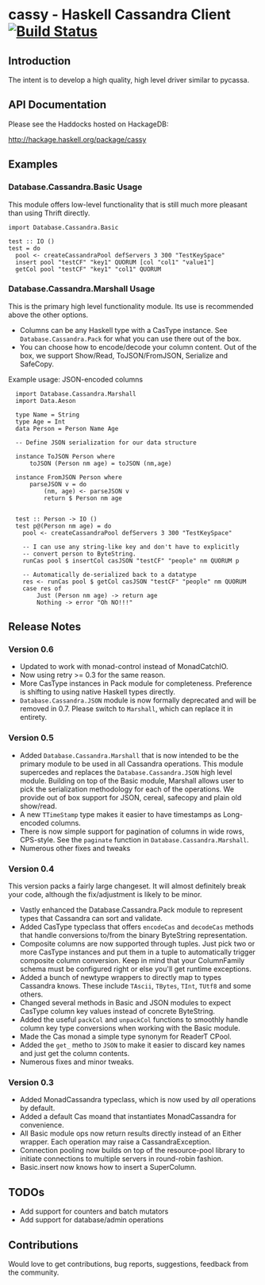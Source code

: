 
# cassy - Haskell Cassandra Client [![Build Status](https://travis-ci.org/Soostone/cassy.svg?branch=master)](https://travis-ci.org/Soostone/cassy)


## Introduction

The intent is to develop a high quality, high level driver similar to
pycassa.

## API Documentation

Please see the Haddocks hosted on HackageDB:

http://hackage.haskell.org/package/cassy


## Examples

### Database.Cassandra.Basic Usage

This module offers low-level functionality that is still much
more pleasant than using Thrift directly.
    
    import Database.Cassandra.Basic

    test :: IO ()
    test = do
      pool <- createCassandraPool defServers 3 300 "TestKeySpace"
      insert pool "testCF" "key1" QUORUM [col "col1" "value1"]
      getCol pool "testCF" "key1" "col1" QUORUM


### Database.Cassandra.Marshall Usage

This is the primary high level functionality module. Its use is
recommended above the other options.

- Columns can be any Haskell type with a CasType instance. See
  `Database.Cassandra.Pack` for what you can use there out of the box.
- You can choose how to encode/decode your column content. Out of the
  box, we support Show/Read, ToJSON/FromJSON, Serialize and SafeCopy.


Example usage: JSON-encoded columns

      import Database.Cassandra.Marshall
      import Data.Aeson

      type Name = String
      type Age = Int
      data Person = Person Name Age

      -- Define JSON serialization for our data structure

      instance ToJSON Person where
          toJSON (Person nm age) = toJSON (nm,age)

      instance FromJSON Person where
          parseJSON v = do
              (nm, age) <- parseJSON v
              return $ Person nm age


      test :: Person -> IO ()
      test p@(Person nm age) = do
        pool <- createCassandraPool defServers 3 300 "TestKeySpace"

        -- I can use any string-like key and don't have to explicitly
        -- convert person to ByteString.
        runCas pool $ insertCol casJSON "testCF" "people" nm QUORUM p

        -- Automatically de-serialized back to a datatype
        res <- runCas pool $ getCol casJSON "testCF" "people" nm QUORUM
        case res of
            Just (Person nm age) -> return age
            Nothing -> error "Oh NO!!!"

## Release Notes


### Version 0.6

* Updated to work with monad-control instead of MonadCatchIO.
* Now using retry >= 0.3 for the same reason.
* More CasType instances in Pack module for completeness. Preference
  is shifting to using native Haskell types directly.
* `Database.Cassandra.JSON` module is now formally deprecated and will
  be removed in 0.7. Please switch to `Marshall`, which can replace it
  in entirety.

### Version 0.5

* Added `Database.Cassandra.Marshall` that is now intended to be the
  primary module to be used in all Cassandra operations. This module
  supercedes and replaces the `Database.Cassandra.JSON` high level
  module. Building on top of the Basic module, Marshall allows user to
  pick the serialization methodology for each of the operations. We
  provide out of box support for JSON, cereal, safecopy and plain old
  show/read.
* A new `TTimeStamp` type makes it easier to have timestamps as
  Long-encoded columns.
* There is now simple support for pagination of columns in wide rows,
  CPS-style. See the `paginate` function in
  `Database.Cassandra.Marshall`.
* Numerous other fixes and tweaks

### Version 0.4

This version packs a fairly large changeset. It will almost definitely
break your code, although the fix/adjustment is likely to be minor.

* Vastly enhanced the Database.Cassandra.Pack module to represent
  types that Cassandra can sort and validate.
* Added CasType typeclass that offers `encodeCas` and `decodeCas`
  methods that handle conversions to/from the binary ByteString
  representation.
* Composite columns are now supported through tuples. Just pick two or
  more CasType instances and put them in a tuple to automatically
  trigger composite column conversion. Keep in mind that your
  ColumnFamily schema must be configured right or else you'll get
  runtime exceptions.
* Added a bunch of newtype wrappers to directly map to types Cassandra
  knows. These include `TAscii`, `TBytes`, `TInt`, `TUtf8` and some
  others.
* Changed several methods in Basic and JSON modules to expect CasType
  column key values instead of concrete ByteString.
* Added the useful `packCol` and `unpackCol` functions to smoothly
  handle column key type conversions when working with the Basic
  module.
* Made the Cas monad a simple type synonym for ReaderT CPool.
* Added the `get_` metho to `JSON` to make it easier to discard key
  names and just get the column contents.
* Numerous fixes and minor tweaks.


### Version 0.3

* Added MonadCassandra typeclass, which is now used by *all*
  operations by default.
* Added a default Cas moand that instantiates MonadCassandra for
  convenience. 
* All Basic module ops now return results directly instead of an
  Either wrapper. Each operation may raise a CassandraException.
* Connection pooling now builds on top of the resource-pool library to
  initiate connections to multiple servers in round-robin fashion.
* Basic.insert now knows how to insert a SuperColumn.


## TODOs

* Add support for counters and batch mutators
* Add support for database/admin operations

## Contributions

Would love to get contributions, bug reports, suggestions, feedback
from the community.

